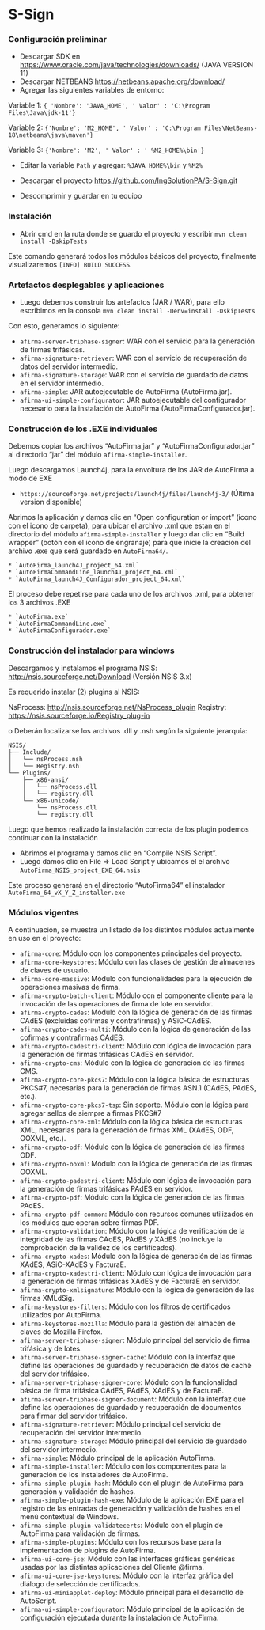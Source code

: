 
# S-Sign 

### Configuración preliminar

* 	Descargar SDK en https://www.oracle.com/java/technologies/downloads/ (JAVA VERSION 11)
* 	Descargar NETBEANS https://netbeans.apache.org/download/
* 	Agregar las siguientes variables de entorno:

Variable 1:  `{ 'Nombre': 'JAVA_HOME', ' Valor' : 'C:\Program Files\Java\jdk-11'}`

Variable 2:  `{'Nombre': 'M2_HOME', ' Valor' : 'C:\Program Files\NetBeans-18\netbeans\java\maven'}`

Variable 3:  `{'Nombre': 'M2', ' Valor' : ' %M2_HOME%\bin'}`

* 	Editar la variable `Path` y agregar: `%JAVA_HOME%\bin` y `%M2%`

* 	Descargar el proyecto https://github.com/IngSolutionPA/S-Sign.git
 
* 	Descomprimir y guardar en tu equipo

### Instalación

* 	Abrir cmd en la ruta donde se guardo el proyecto y escribir `mvn clean install -DskipTests`

Este comando generará todos los módulos básicos del proyecto, finalmente visualizaremos  `[INFO] BUILD SUCCESS`.

### Artefactos desplegables y aplicaciones

* Luego debemos construir los artefactos (JAR / WAR), para ello escribimos en la consola `mvn clean install -Denv=install -DskipTests`

Con esto, generamos lo siguiente:

* `afirma-server-triphase-signer`: WAR con el servicio para la generación de firmas trifásicas.
* `afirma-signature-retriever`: WAR con el servicio de recuperación de datos del servidor intermedio.
* `afirma-signature-storage`: WAR con el servicio de guardado de datos en el servidor intermedio.
* `afirma-simple`: JAR autoejecutable de AutoFirma (AutoFirma.jar).
* `afirma-ui-simple-configurator`: JAR autoejecutable del configurador necesario para la instalación de AutoFirma (AutoFirmaConfigurador.jar).


### Construcción de los .EXE individuales

Debemos copiar los archivos “AutoFirma.jar” y “AutoFirmaConfigurador.jar” al directorio “jar” del módulo  `afirma-simple-installer`.

Luego descargamos Launch4j, para la envoltura de los JAR de AutoFirma a modo de EXE
* `https://sourceforge.net/projects/launch4j/files/launch4j-3/` (Última version disponible)

Abrimos la aplicación y damos clic en “Open configuration or import” (icono con el icono de carpeta), para ubicar el archivo .xml que estan en el directorio del módulo  `afirma-simple-installer` y luego dar clic en “Build wrapper” (botón con el icono de engranaje) para que inicie la creación del archivo .exe que será guardado en `AutoFirma64/`.

    * `AutoFirma_launch4J_project_64.xml`
    * `AutoFirmaCommandLine_launch4J_project_64.xml`
    * `AutoFirma_launch4J_Configurador_project_64.xml`
     
El proceso debe repetirse para cada uno de los archivos .xml, para obtener los 3 archivos .EXE

    * `AutoFirma.exe`
    * `AutoFirmaCommandLine.exe`
    * `AutoFirmaConfigurador.exe`

### Construcción del instalador para windows

 Descargamos y instalamos el programa NSIS: http://nsis.sourceforge.net/Download  (Versión NSIS 3.x)
 
 Es requerido instalar (2) plugins al NSIS:

   NsProcess:  http://nsis.sourceforge.net/NsProcess_plugin
   Registry:   https://nsis.sourceforge.io/Registry_plug-in

o	Deberán localizarse los archivos .dll y .nsh según la siguiente jerarquía: 

    NSIS/
    ├── Include/
    │   └── nsProcess.nsh
    │   └── Registry.nsh
    └── Plugins/
        ├── x86-ansi/
        │   └── nsProcess.dll
        │   └── registry.dll
        └── x86-unicode/
            └── nsProcess.dll
            └── registry.dll

           

Luego que hemos realizado la instalación correcta de los plugin podemos continuar con la instalación      
    
   * Abrimos el programa y damos clic en “Compile NSIS Script”. 
   * Luego damos clic en File => Load Script y ubicamos el el archivo  `AutoFirma_NSIS_project_EXE_64.nsis `

Este proceso generará en el directorio “AutoFirma64” el instalador `AutoFirma_64_vX_Y_Z_installer.exe`

      





### Módulos vigentes

A continuación, se muestra un listado de los distintos módulos actualmente en uso en el proyecto:

* `afirma-core`: Módulo con los componentes principales del proyecto.
* `afirma-core-keystores`: Módulo con las clases de gestión de almacenes de claves de usuario.
* `afirma-core-massive`: Módulo con funcionalidades para la ejecución de operaciones masivas de firma.
* `afirma-crypto-batch-client`: Módulo con el componente cliente para la invocación de las operaciones de firma de lote en servidor.
* `afirma-crypto-cades`: Módulo con la lógica de generación de las firmas CAdES (excluidas cofirmas y contrafirmas) y ASiC-CAdES.
* `afirma-crypto-cades-multi`: Módulo con la lógica de generación de las cofirmas y contrafirmas CAdES.
* `afirma-crypto-cadestri-client`: Módulo con lógica de invocación para la generación de firmas trifásicas CAdES en servidor.
* `afirma-crypto-cms`: Módulo con la lógica de generación de las firmas CMS.
* `afirma-crypto-core-pkcs7`: Módulo con la lógica básica de estructuras PKCS#7, necesarias para la generación de firmas ASN.1 (CAdES, PAdES, etc.).
* `afirma-crypto-core-pkcs7-tsp`: Sin soporte. Módulo con la lógica para agregar sellos de siempre a firmas PKCS#7
* `afirma-crypto-core-xml`: Módulo con la lógica básica de estructuras XML, necesarias para la generación de firmas XML (XAdES, ODF, OOXML, etc.).
* `afirma-crypto-odf`: Módulo con la lógica de generación de las firmas ODF.
* `afirma-crypto-ooxml`: Módulo con la lógica de generación de las firmas OOXML.
* `afirma-crypto-padestri-client`: Módulo con lógica de invocación para la generación de firmas trifásicas PAdES en servidor.
* `afirma-crypto-pdf`: Módulo con la lógica de generación de las firmas PAdES.
* `afirma-crypto-pdf-common`: Módulo con recursos comunes utilizados en los módulos que operan sobre firmas PDF.
* `afirma-crypto-validation`: Módulo con la lógica de verificación de la integridad de las firmas CAdES, PAdES y XAdES (no incluye la comprobación de la validez de los certificados).
* `afirma-crypto-xades`: Módulo con la lógica de generación de las firmas XAdES, ASiC-XAdES y FacturaE.
* `afirma-crypto-xadestri-client`: Módulo con lógica de invocación para la generación de firmas trifásicas XAdES y de FacturaE en servidor.
* `afirma-crypto-xmlsignature`: Módulo con la lógica de generación de las firmas XMLdSig.
* `afirma-keystores-filters`: Módulo con los filtros de certificados utilizados por AutoFirma.
* `afirma-keystores-mozilla`: Módulo para la gestión del almacén de claves de Mozilla Firefox.
* `afirma-server-triphase-signer`: Módulo principal del servicio de firma trifásica y de lotes.
* `afirma-server-triphase-signer-cache`: Módulo con la interfaz que define las operaciones de guardado y recuperación de datos de caché del servidor trifásico.
* `afirma-server-triphase-signer-core`: Módulo con la funcionalidad básica de firma trifásica CAdES, PAdES, XAdES y de FacturaE.
* `afirma-server-triphase-signer-document`: Módulo con la interfaz que define las operaciones de guardado y recuperación de documentos para firmar del servidor trifásico.
* `afirma-signature-retriever`: Módulo principal del servicio de recuperación del servidor intermedio.
* `afirma-signature-storage`: Módulo principal del servicio de guardado del servidor intermedio.
* `afirma-simple`: Módulo principal de la aplicación AutoFirma.
* `afirma-simple-installer`: Módulo con los componentes para la generación de los instaladores de AutoFirma.
* `afirma-simple-plugin-hash`: Módulo con el plugin de AutoFirma para generación y validación de hashes.
* `afirma-simple-plugin-hash-exe`: Módulo de la aplicación EXE para el registro de las entradas de generación y validación de hashes en el menú contextual de Windows.
* `afirma-simple-plugin-validatecerts`: Módulo con el plugin de AutoFirma para validación de firmas.
* `afirma-simple-plugins`: Módulo con los recursos base para la implementación de plugins de AutoFirma.
* `afirma-ui-core-jse`: Módulo con las interfaces gráficas genéricas usadas por las distintas aplicaciones del Cliente @firma.
* `afirma-ui-core-jse-keystores`: Módulo con la interfaz gráfica del diálogo de selección de certificados.
* `afirma-ui-miniapplet-deploy`: Módulo principal para el desarrollo de AutoScript.
* `afirma-ui-simple-configurator`: Módulo principal de la aplicación de configuración ejecutada durante la instalación de AutoFirma.
